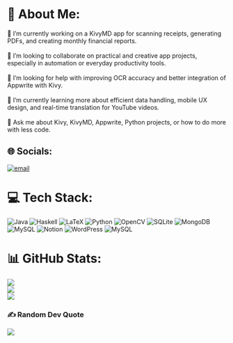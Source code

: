 # 💫 About Me:
🎯 I’m currently working on a KivyMD app for scanning receipts, generating PDFs, and creating monthly financial reports.<br><br>👥 I’m looking to collaborate on practical and creative app projects, especially in automation or everyday productivity tools.<br><br>🤝 I’m looking for help with improving OCR accuracy and better integration of Appwrite with Kivy.<br><br>🌱 I’m currently learning more about efficient data handling, mobile UX design, and real-time translation for YouTube videos.<br><br>💬 Ask me about Kivy, KivyMD, Appwrite, Python projects, or how to do more with less code.


## 🌐 Socials:
[![email](https://img.shields.io/badge/Email-D14836?logo=gmail&logoColor=white)](mailto:habib_mubarak@hotmail.com) 

# 💻 Tech Stack:
![Java](https://img.shields.io/badge/java-%23ED8B00.svg?style=for-the-badge&logo=openjdk&logoColor=white) ![Haskell](https://img.shields.io/badge/Haskell-5e5086?style=for-the-badge&logo=haskell&logoColor=white) ![LaTeX](https://img.shields.io/badge/latex-%23008080.svg?style=for-the-badge&logo=latex&logoColor=white) ![Python](https://img.shields.io/badge/python-3670A0?style=for-the-badge&logo=python&logoColor=ffdd54) ![OpenCV](https://img.shields.io/badge/opencv-%23white.svg?style=for-the-badge&logo=opencv&logoColor=white) ![SQLite](https://img.shields.io/badge/sqlite-%2307405e.svg?style=for-the-badge&logo=sqlite&logoColor=white) ![MongoDB](https://img.shields.io/badge/MongoDB-%234ea94b.svg?style=for-the-badge&logo=mongodb&logoColor=white) ![MySQL](https://img.shields.io/badge/mysql-4479A1.svg?style=for-the-badge&logo=mysql&logoColor=white) ![Notion](https://img.shields.io/badge/Notion-%23000000.svg?style=for-the-badge&logo=notion&logoColor=white) ![WordPress](https://img.shields.io/badge/WordPress-%23117AC9.svg?style=for-the-badge&logo=WordPress&logoColor=white) ![MySQL](https://img.shields.io/badge/mysql-4479A1.svg?style=for-the-badge&logo=mysql&logoColor=white)
# 📊 GitHub Stats:
![](https://github-readme-stats.vercel.app/api?username=HabibMubarak&theme=dark&hide_border=false&include_all_commits=false&count_private=false)<br/>
![](https://nirzak-streak-stats.vercel.app/?user=HabibMubarak&theme=dark&hide_border=false)<br/>
![](https://github-readme-stats.vercel.app/api/top-langs/?username=HabibMubarak&theme=dark&hide_border=false&include_all_commits=false&count_private=false&layout=compact)

### ✍️ Random Dev Quote
![](https://quotes-github-readme.vercel.app/api?type=horizontal&theme=tokyonight)

<!-- Proudly created with GPRM ( https://gprm.itsvg.in ) -->
